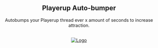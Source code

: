 <div id="top"></div>

  <h2 align="center">Playerup Auto-bumper</h3>

  <p align="center">
    Autobumps your Playerup thread ever x amount of seconds to increase attraction. 
    <br/>
    <br/>
  </p>

<div align="center">
  <a href="https://github.com/pyp/Playerup-AutoBumper">
    <img src="https://i.imgur.com/z2eW25E.png" alt="Logo">
</a>
  
</div>
  

